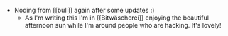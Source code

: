 - Noding from [[bull]] again after some updates :)
  - As I'm writing this I'm in [[Bitwäscherei]] enjoying the beautiful afternoon sun while I'm around people who are hacking. It's lovely!